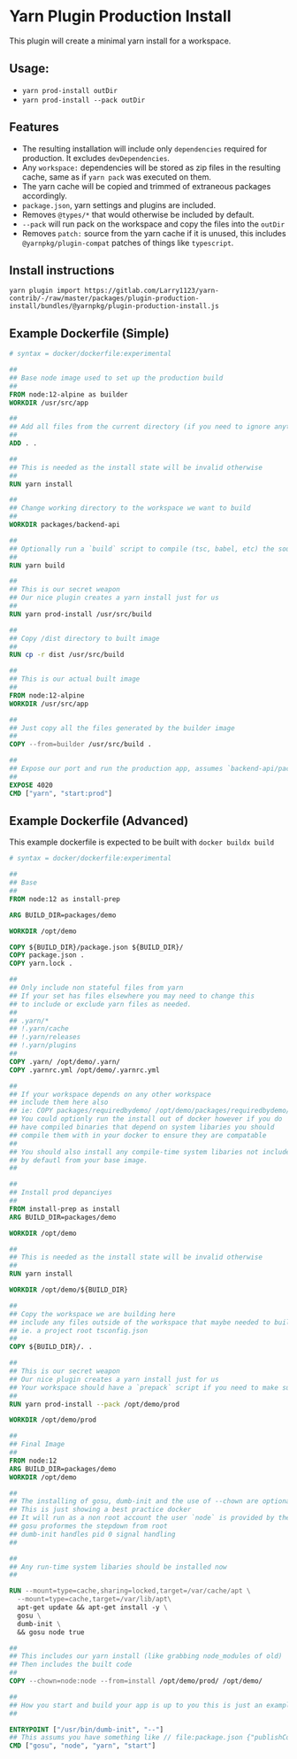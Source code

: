 # Yarn Plugin Production Install

This plugin will create a minimal yarn install for a workspace.

## Usage:

- `yarn prod-install outDir`
- `yarn prod-install --pack outDir`

## Features

- The resulting installation will include only `dependencies` required for production.
  It excludes `devDependencies`.
- Any `workspace:` dependencies will be stored as zip files in the resulting cache, same as if `yarn pack` was executed on them.
- The yarn cache will be copied and trimmed of extraneous packages accordingly.
- `package.json`, yarn settings and plugins are included.
- Removes `@types/*` that would otherwise be included by default.
- `--pack` will run pack on the workspace and copy the files into the `outDir`
- Removes `patch:` source from the yarn cache if it is unused, this includes `@yarnpkg/plugin-compat` patches of things like `typescript`.

## Install instructions

```
yarn plugin import https://gitlab.com/Larry1123/yarn-contrib/-/raw/master/packages/plugin-production-install/bundles/@yarnpkg/plugin-production-install.js
```

## Example Dockerfile (Simple)

```dockerfile
# syntax = docker/dockerfile:experimental

##
## Base node image used to set up the production build
##
FROM node:12-alpine as builder
WORKDIR /usr/src/app

##
## Add all files from the current directory (if you need to ignore anything, you can use .dockerignore)
##
ADD . .

##
## This is needed as the install state will be invalid otherwise
##
RUN yarn install

##
## Change working directory to the workspace we want to build
##
WORKDIR packages/backend-api

##
## Optionally run a `build` script to compile (tsc, babel, etc) the source files to /packages/backend-api/dist
##
RUN yarn build

##
## This is our secret weapon
## Our nice plugin creates a yarn install just for us
##
RUN yarn prod-install /usr/src/build

##
## Copy /dist directory to built image
##
RUN cp -r dist /usr/src/build

##
## This is our actual built image
##
FROM node:12-alpine
WORKDIR /usr/src/app

##
## Just copy all the files generated by the builder image
##
COPY --from=builder /usr/src/build .

##
## Expose our port and run the production app, assumes `backend-api/package.json` has a script named `start:prod`
##
EXPOSE 4020
CMD ["yarn", "start:prod"]
```

## Example Dockerfile (Advanced)

This example dockerfile is expected to be built with `docker buildx build`

```dockerfile
# syntax = docker/dockerfile:experimental

##
## Base
##
FROM node:12 as install-prep

ARG BUILD_DIR=packages/demo

WORKDIR /opt/demo

COPY ${BUILD_DIR}/package.json ${BUILD_DIR}/
COPY package.json .
COPY yarn.lock .

##
## Only include non stateful files from yarn
## If your set has files elsewhere you may need to change this
## to include or exclude yarn files as needed.
##
## .yarn/*
## !.yarn/cache
## !.yarn/releases
## !.yarn/plugins
##
COPY .yarn/ /opt/demo/.yarn/
COPY .yarnrc.yml /opt/demo/.yarnrc.yml

##
## If your workspace depends on any other workspace
## include them here also
## ie: COPY packages/requiredbydemo/ /opt/demo/packages/requiredbydemo/
## You could optionly run the install out of docker however if you do
## have compiled binaries that depend on system libaries you should
## compile them with in your docker to ensure they are compatable
##
## You should also install any compile-time system libaries not included
## by defautl from your base image.
##

##
## Install prod depanciyes
##
FROM install-prep as install
ARG BUILD_DIR=packages/demo

WORKDIR /opt/demo

##
## This is needed as the install state will be invalid otherwise
##
RUN yarn install

WORKDIR /opt/demo/${BUILD_DIR}

##
## Copy the workspace we are building here
## include any files outside of the workspace that maybe needed to build also
## ie. a project root tsconfig.json
##
COPY ${BUILD_DIR}/. .

##
## This is our secret weapon
## Our nice plugin creates a yarn install just for us
## Your workspace should have a `prepack` script if you need to make sure that everything is built before
##
RUN yarn prod-install --pack /opt/demo/prod

WORKDIR /opt/demo/prod

##
## Final Image
##
FROM node:12
ARG BUILD_DIR=packages/demo
WORKDIR /opt/demo

##
## The installing of gosu, dumb-init and the use of --chown are optional
## This is just showing a best practice docker
## It will run as a non root account the user `node` is provided by the node base image
## gosu proformes the stepdown from root
## dumb-init handles pid 0 signal handling
##

##
## Any run-time system libaries should be installed now
##

RUN --mount=type=cache,sharing=locked,target=/var/cache/apt \
  --mount=type=cache,target=/var/lib/apt\
  apt-get update && apt-get install -y \
  gosu \
  dumb-init \
  && gosu node true

##
## This includes our yarn install (like grabbing node_modules of old)
## Then includes the built code
##
COPY --chown=node:node --from=install /opt/demo/prod/ /opt/demo/

##
## How you start and build your app is up to you this is just an example
##

ENTRYPOINT ["/usr/bin/dumb-init", "--"]
## This assums you have something like // file:package.json {"publishConfig": {"main": "lib/index.js"}}
CMD ["gosu", "node", "yarn", "start"]
```
